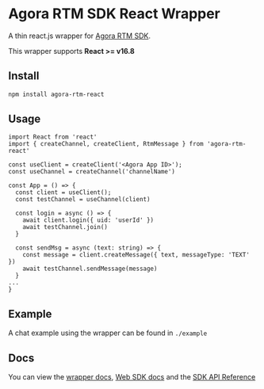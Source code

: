 # Agora RTM SDK React Wrapper

A thin react.js wrapper for [Agora RTM SDK](https://www.npmjs.com/package/agora-rtm-sdk).

This wrapper supports **React >= v16.8**

## Install
```bash
npm install agora-rtm-react
```

## Usage
```tsx
import React from 'react'
import { createChannel, createClient, RtmMessage } from 'agora-rtm-react'

const useClient = createClient('<Agora App ID>');
const useChannel = createChannel('channelName')

const App = () => {
  const client = useClient();
  const testChannel = useChannel(client)

  const login = async () => {
    await client.login({ uid: 'userId' })
    await testChannel.join()
  }
  
  const sendMsg = async (text: string) => {
    const message = client.createMessage({ text, messageType: 'TEXT' })
    await testChannel.sendMessage(message)
  }
...
}

``` 

## Example
A chat example using the wrapper can be found in `./example`

## Docs
You can view the [wrapper docs](https://agoraio-community.github.io/Agora-RTM-React), [Web SDK docs](https://docs.agora.io/en/Real-time-Messaging/landing-page?platform=Web) and the [SDK API Reference](https://docs.agora.io/en/Real-time-Messaging/API%20Reference/RTM_web/v1.4.3/index.html)